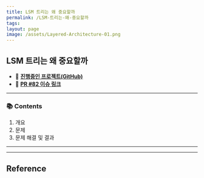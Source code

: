 ```yaml
---
title: LSM 트리는 왜 중요할까
permalink: /LSM-트리는-왜-중요할까
tags: 
layout: page
image: /assets/Layered-Architecture-01.png
---
```


## LSM 트리는 왜 중요할까

- 🐙 **[진행중인 프로젝트(GitHub)](https://github.com/yanggwangseong/daily-sentence-be)** 
- 🔗 **[PR #82 이슈 링크](https://github.com/f-lab-edu/Mokakbab/pull/82)** 

---

### 📚 Contents

1. 개요
2. 문제
3. 문제 해결 및 결과

---






---

## Reference

